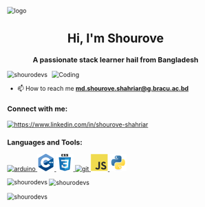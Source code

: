 ![logo](https://github.com/ShouroDevs/Photos/blob/main/App.cpp3-ezgif.com-video-to-gif-converter.gif)
<h1 align="center">Hi, I'm Shourove</h1>
<h3 align="center">A passionate stack learner hail from Bangladesh</h3>
<img align="right" alt="Coding" width="400" src="https://cdnb.artstation.com/p/assets/images/images/064/767/201/original/ash-emritte-pcscreen6.gif?1688686432">

<p align="left"> <img src="https://komarev.com/ghpvc/?username=shourodevs&label=Profile%20views&color=0e75b6&style=flat" alt="shourodevs" /> </p>

- 📫 How to reach me **md.shourove.shahriar@g.bracu.ac.bd**

<h3 align="left">Connect with me:</h3>
<p align="left">
<a href="https://linkedin.com/in/https://www.linkedin.com/in/shourove-shahriar" target="blank"><img align="center" src="https://raw.githubusercontent.com/rahuldkjain/github-profile-readme-generator/master/src/images/icons/Social/linked-in-alt.svg" alt="https://www.linkedin.com/in/shourove-shahriar" height="30" width="40" /></a>
</p>

<h3 align="left">Languages and Tools:</h3>
<p align="left"> <a href="https://www.arduino.cc/" target="_blank" rel="noreferrer"> <img src="https://cdn.worldvectorlogo.com/logos/arduino-1.svg" alt="arduino" width="40" height="40"/> </a> <a href="https://www.w3schools.com/cpp/" target="_blank" rel="noreferrer"> <img src="https://raw.githubusercontent.com/devicons/devicon/master/icons/cplusplus/cplusplus-original.svg" alt="cplusplus" width="40" height="40"/> </a> <a href="https://www.w3schools.com/css/" target="_blank" rel="noreferrer"> <img src="https://raw.githubusercontent.com/devicons/devicon/master/icons/css3/css3-original-wordmark.svg" alt="css3" width="40" height="40"/> </a> <a href="https://git-scm.com/" target="_blank" rel="noreferrer"> <img src="https://www.vectorlogo.zone/logos/git-scm/git-scm-icon.svg" alt="git" width="40" height="40"/> </a> <a href="https://developer.mozilla.org/en-US/docs/Web/JavaScript" target="_blank" rel="noreferrer"> <img src="https://raw.githubusercontent.com/devicons/devicon/master/icons/javascript/javascript-original.svg" alt="javascript" width="40" height="40"/> </a> <a href="https://www.python.org" target="_blank" rel="noreferrer"> <img src="https://raw.githubusercontent.com/devicons/devicon/master/icons/python/python-original.svg" alt="python" width="40" height="40"/> </a> </p>

<p><img align="left" src="https://github-readme-stats.vercel.app/api/top-langs?username=shourodevs&show_icons=true&locale=en&layout=compact" alt="shourodevs" /></p>

<p>&nbsp;<img align="center" src="https://github-readme-stats.vercel.app/api?username=shourodevs&show_icons=true&locale=en" alt="shourodevs" /></p>

<p><img align="center" src="https://github-readme-streak-stats.herokuapp.com/?user=shourodevs&" alt="shourodevs" /></p>


<!---
ShouroDevs/ShouroDevs is a ✨ special ✨ repository because its `README.md` (this file) appears on your GitHub profile.
You can click the Preview link to take a look at your changes.
--->
